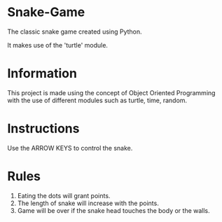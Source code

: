 # Snake-Game

The classic snake game created using Python.

It makes use of the 'turtle' module.

# Information

This project is made using the concept of Object Oriented Programming with the use of different modules such as turtle, time, random.

# Instructions

Use the ARROW KEYS to control the snake.

# Rules

1. Eating the dots will grant points.
2. The length of snake will increase with the points.
3. Game will be over if the snake head touches the body or the walls.
